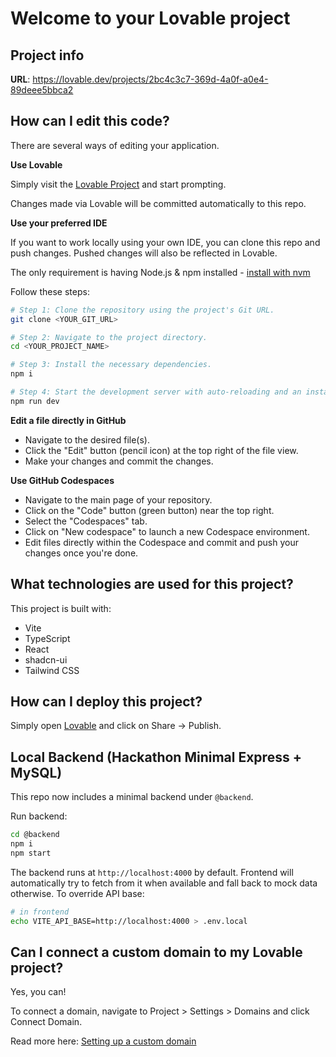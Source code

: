 # Welcome to your Lovable project

## Project info

**URL**: https://lovable.dev/projects/2bc4c3c7-369d-4a0f-a0e4-89deee5bbca2

## How can I edit this code?

There are several ways of editing your application.

**Use Lovable**

Simply visit the [Lovable Project](https://lovable.dev/projects/2bc4c3c7-369d-4a0f-a0e4-89deee5bbca2) and start prompting.

Changes made via Lovable will be committed automatically to this repo.

**Use your preferred IDE**

If you want to work locally using your own IDE, you can clone this repo and push changes. Pushed changes will also be reflected in Lovable.

The only requirement is having Node.js & npm installed - [install with nvm](https://github.com/nvm-sh/nvm#installing-and-updating)

Follow these steps:

```sh
# Step 1: Clone the repository using the project's Git URL.
git clone <YOUR_GIT_URL>

# Step 2: Navigate to the project directory.
cd <YOUR_PROJECT_NAME>

# Step 3: Install the necessary dependencies.
npm i

# Step 4: Start the development server with auto-reloading and an instant preview.
npm run dev
```

**Edit a file directly in GitHub**

- Navigate to the desired file(s).
- Click the "Edit" button (pencil icon) at the top right of the file view.
- Make your changes and commit the changes.

**Use GitHub Codespaces**

- Navigate to the main page of your repository.
- Click on the "Code" button (green button) near the top right.
- Select the "Codespaces" tab.
- Click on "New codespace" to launch a new Codespace environment.
- Edit files directly within the Codespace and commit and push your changes once you're done.

## What technologies are used for this project?

This project is built with:

- Vite
- TypeScript
- React
- shadcn-ui
- Tailwind CSS

## How can I deploy this project?

Simply open [Lovable](https://lovable.dev/projects/2bc4c3c7-369d-4a0f-a0e4-89deee5bbca2) and click on Share -> Publish.

## Local Backend (Hackathon Minimal Express + MySQL)

This repo now includes a minimal backend under `@backend`.

Run backend:

```sh
cd @backend
npm i
npm start
```

The backend runs at `http://localhost:4000` by default. Frontend will automatically try to fetch from it when available and fall back to mock data otherwise. To override API base:

```sh
# in frontend
echo VITE_API_BASE=http://localhost:4000 > .env.local
```

## Can I connect a custom domain to my Lovable project?

Yes, you can!

To connect a domain, navigate to Project > Settings > Domains and click Connect Domain.

Read more here: [Setting up a custom domain](https://docs.lovable.dev/tips-tricks/custom-domain#step-by-step-guide)
